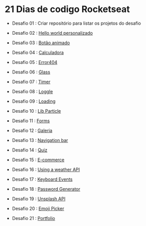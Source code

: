 # 21 Dias de codigo Rocketseat

- Desafio 01 : Criar repositório para listar os projetos do desafio
 
- Desafio 02 : [Hello world personalizado](https://desafio02-xi.vercel.app/)
 
- Desafio 03 : [Botão animado](https://desafio03-xi.vercel.app/)
 
- Desafio 04 : [Calculadora](https://desafio04-coral.vercel.app/)
 
- Desafio 05 : [Error404](https://desafio05-ting.netlify.app/) 
 
- Desafio 06 : [Glass](https://desafio06-ting.netlify.app/)

- Desafio 07 : [Timer](https://desafio07-ting.netlify.app/)

- Desafio 08 : [Loggle](https://desafio08-ting.netlify.app/)

- Desafio 09 : [Loading](https://desafio09-ting.netlify.app/)

- Desafio 10 : [Lib Particle](https://desafio-10-beta.vercel.app/)

- Desafio 11 : [Forms](https://desafio11-ting.netlify.app/)

- Desafio 12 : [Galeria](https://desafio12-ting.netlify.app/)

- Desafio 13 : [Navigation bar](https://desafio13-ting.netlify.app/)

- Desafio 14 : [Quiz](https://desafio14-ting.netlify.app/)

- Desafio 15 : [E-commerce](https://desafio15-ting.netlify.app/)

- Desafio 16 : [Using a weather API](https://desafio16-ting.netlify.app/)

- Desafio 17 : [Keyboard Events
](https://desafio17-ting.netlify.app/)

- Desafio 18 : [Password Generator](https://desafio18-ting.netlify.app/)

- Desafio 19 : [Unsplash API](https://desafio19-ting.netlify.app/)

- Desafio 20 : [Emoji Picker](https://desafio20-ting.netlify.app/)

- Desafio 21 : [Portfolio](https://desafio21-ting.netlify.app/)
